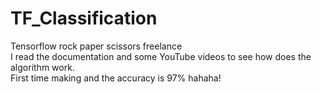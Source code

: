 # TF_Classification
Tensorflow rock paper scissors freelance <br>
I read the documentation and some YouTube videos to see how does the algorithm work. <br>
First time making and the accuracy is 97% hahaha!
